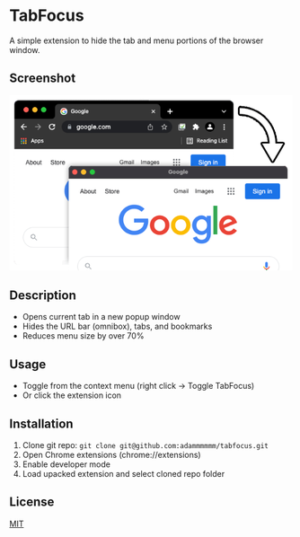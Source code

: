 # TabFocus
A simple extension to hide the tab and menu portions of the browser window.

## Screenshot
![Example screenshot](./src/images/examples/example.png)

## Description
- Opens current tab in a new popup window
- Hides the URL bar (omnibox), tabs, and bookmarks
- Reduces menu size by over 70%

## Usage
- Toggle from the context menu (right click -> Toggle TabFocus)
- Or click the extension icon

## Installation
1. Clone git repo: `git clone git@github.com:adammmmmm/tabfocus.git`
2. Open Chrome extensions (chrome://extensions)
3. Enable developer mode
4. Load upacked extension and select cloned repo folder

## License
[MIT](https://github.com/adammmmmm/tabfocus/blob/master/LICENSE)